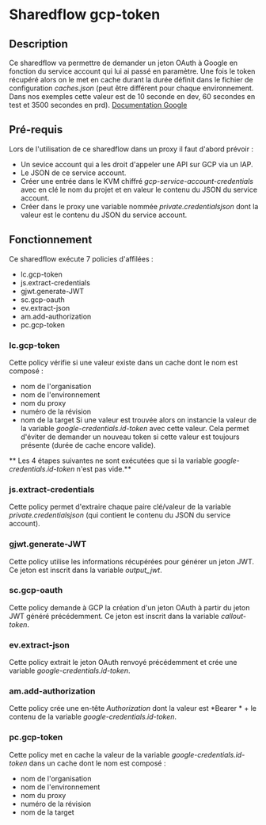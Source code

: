 # Sharedflow gcp-token

## Description

Ce sharedflow va permettre de demander un jeton OAuth à Google en fonction du service account qui lui ai passé en paramètre.
Une fois le token récupéré alors on le met en cache durant la durée définit dans le fichier de configuration _caches.json_ (peut être différent pour chaque environnement. Dans nos exemples cette valeur est de 10 seconde en dev, 60 secondes en test et 3500 secondes en prd).
[Documentation Google](https://developers.google.com/identity/protocols/oauth2/service-account)

## Pré-requis
Lors de l'utilisation de ce sharedflow dans un proxy il faut d'abord prévoir :

- Un sevice account qui a les droit d'appeler une API sur GCP via un IAP.
- Le JSON de ce service account.
- Créer une entrée dans le KVM chiffré *gcp-service-account-credentials* avec en clé le nom du projet et en valeur le contenu du JSON du service account.
- Créer dans le proxy une variable nommée *private.credentialsjson* dont la valeur est le contenu du JSON du service account.

## Fonctionnement

Ce sharedflow exécute 7 policies d'affilées :
- lc.gcp-token
- js.extract-credentials
- gjwt.generate-JWT
- sc.gcp-oauth
- ev.extract-json
- am.add-authorization
- pc.gcp-token

### lc.gcp-token

Cette policy vérifie si une valeur existe dans un cache dont le nom est composé :
- nom de l'organisation
- nom de l'environnement
- nom du proxy
- numéro de la révision
- nom de la target
Si une valeur est trouvée alors on instancie la valeur de la variable _google-credentials.id-token_ avec cette valeur.
Cela permet d'éviter de demander un nouveau token si cette valeur est toujours présente (durée de cache encore valide).

** Les 4 étapes suivantes ne sont exécutées que si la variable _google-credentials.id-token_ n'est pas vide.**

### js.extract-credentials

Cette policy permet d'extraire chaque paire clé/valeur de la variable *private.credentialsjson* (qui contient le contenu du JSON du service account).

### gjwt.generate-JWT

Cette policy utilise les informations récupérées pour générer un jeton JWT. Ce jeton est inscrit dans la variable *output_jwt*.

### sc.gcp-oauth

Cette policy demande à GCP la création d'un jeton OAuth à partir du jeton JWT généré précédemment. Ce jeton est inscrit dans la variable *callout-token*.

### ev.extract-json

Cette policy extrait le jeton OAuth renvoyé précédemment et crée une variable *google-credentials.id-token*.

### am.add-authorization

Cette policy crée une en-tête *Authorization* dont la valeur est *Bearer * + le contenu de la variable _google-credentials.id-token_.

### pc.gcp-token

Cette policy met en cache la valeur de la variable _google-credentials.id-token_ dans un cache dont le nom est composé :
- nom de l'organisation
- nom de l'environnement
- nom du proxy
- numéro de la révision
- nom de la target
